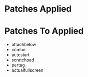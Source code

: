 # Patches Applied

# Patches To Applied
- attachbelow
- combo
- autostart
- scratchpad
- pertag
- actualfullscreen
